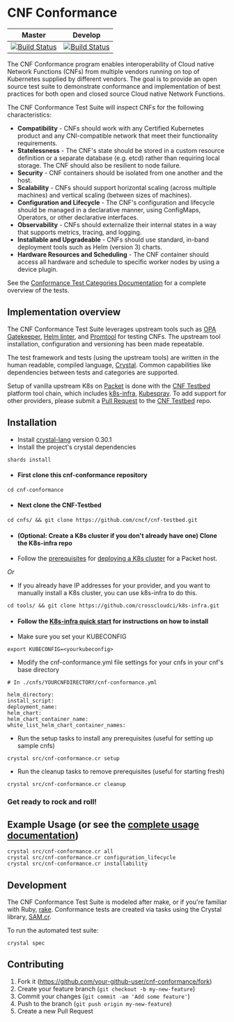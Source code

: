 # CNF Conformance
| Master | Develop |
|---|---|
|[![Build Status](https://www.travis-ci.org/vulk/cnf-conformance.svg?branch=master)](https://www.travis-ci.org/vulk/cnf-conformance)|[![Build Status](https://www.travis-ci.org/vulk/cnf-conformance.svg?branch=develop)](https://www.travis-ci.org/vulk/cnf-conformance)|

The CNF Conformance program enables interoperability of Cloud native Network Functions (CNFs) from multiple vendors running on top of Kubernetes supplied by different vendors. The goal is to provide an open source test suite to demonstrate conformance and implementation of best practices for both open and closed source Cloud native Network Functions. 

The CNF Conformance Test Suite will inspect CNFs for the following characteristics: 
- **Compatibility** - CNFs should work with any Certified Kubernetes product and any CNI-compatible network that meet their functionality requirements.
- **Statelessness** - The CNF's state should be stored in a custom resource definition or a separate database (e.g. etcd) rather than requiring local storage. The CNF should also be resilient to node failure.
- **Security** - CNF containers should be isolated from one another and the host.
- **Scalability** - CNFs should support horizontal scaling (across multiple machines) and vertical scaling (between sizes of machines).
- **Configuration and Lifecycle** - The CNF's configuration and lifecycle should be managed in a declarative manner, using ConfigMaps, Operators, or other declarative interfaces.  
- **Observability** - CNFs should externalize their internal states in a way that supports metrics, tracing, and logging.
- **Installable and Upgradeable** - CNFs should use standard, in-band deployment tools such as Helm (version 3) charts.
- **Hardware Resources and Scheduling** - The CNF container should access all hardware and schedule to specific worker nodes by using a device plugin.

See the [Conformance Test Categories Documentation](https://github.com/cncf/cnf-conformance/blob/master/TEST-CATEGORIES.md) for a complete overview of the tests.

## Implementation overview

The CNF Conformance Test Suite leverages upstream tools such as [OPA Gatekeeper](https://github.com/open-policy-agent/gatekeeper), [Helm linter](https://github.com/helm/chart-testing), and [Promtool](https://prometheus.io/docs/prometheus/latest/configuration/unit_testing_rules/) for testing CNFs. The upstream tool installation, configuration and versioning has been made repeatable.

The test framework and tests (using the upstream tools) are written in the human readable, compiled language, [Crystal](https://crystal-lang.org/). Common capabilities like dependencies between tests and categories are supported.

Setup of vanilla upstream K8s on [Packet](https://www.packet.com/) is done with the [CNF Testbed](https://github.com/cncf/cnf-testbed/) platform tool chain, which includes [k8s-infra](https://github.com/crosscloudci/k8s-infra), [Kubespray](https://kubespray.io/). To add support for other providers, please submit a [Pull Request](https://github.com/cncf/cnf-testbed/pulls) to the [CNF Testbed](https://github.com/cncf/cnf-testbed/) repo.


## Installation
  * Install [crystal-lang](https://crystal-lang.org/install/) version 0.30.1
  * Install the project's crystal dependencies
  ```
  shards install
  ```
  * #### First clone this cnf-conformance repository 
  ```
  cd cnf-conformance
  ```
  * #### Next clone the CNF-Testbed 
  ```
  cd cnfs/ && git clone https://github.com/cncf/cnf-testbed.git
  ```
  * #### (Optional: Create a K8s cluster if you don't already have one) Clone the K8s-infra repo 

  * Follow the [prerequisites](https://github.com/cncf/cnf-testbed/tree/master/tools#pre-requisites) for [deploying a K8s cluster](https://github.com/cncf/cnf-testbed/tree/master/tools#deploying-a-kubernetes-cluster-using-the-makefile--ci-tools)  for a Packet host. 
  
  *Or* 
  * If you already have IP addresses for your provider, and you want to manually install a K8s cluster, you can use k8s-infra to do this.
  ```
  cd tools/ && git clone https://github.com/crosscloudci/k8s-infra.git
  ```
  * #### Follow the [K8s-infra quick start](https://github.com/crosscloudci/k8s-infra/blob/master/README.md#quick-start) for instructions on how to install

  * Make sure you set your KUBECONFIG
  ```
  export KUBECONFIG=<yourkubeconfig>
  ```
  * Modify the cnf-conformance.yml file settings for your cnfs in your cnf's base directory 
  ```
  # In ./cnfs/YOURCNFDIRECTORY/cnf-conformance.yml
  
helm_directory: 
install_script: 
deployment_name: 
helm_chart: 
helm_chart_container_name: 
white_list_helm_chart_container_names: 
  ```
 
  * Run the setup tasks to install any prerequisites (useful for setting up sample cnfs)
  ``` 
  crystal src/cnf-conformance.cr setup
  ```
  * Run the cleanup tasks to remove prerequisites (useful for starting fresh)
  ``` 
  crystal src/cnf-conformance.cr cleanup
  ```
  ### Get ready to rock and roll! 

## Example Usage (or see the [complete usage documentation](https://github.com/cncf/cnf-conformance/blob/master/USAGE.md))
  ```
  crystal src/cnf-conformance.cr all 
  crystal src/cnf-conformance.cr configuration_lifecycle 
  crystal src/cnf-conformance.cr installability 
  ```

## Development
  The CNF Conformance Test Suite is modeled after make, or if you're familiar with Ruby, [rake](https://github.com/ruby/rake). Conformance tests are created via tasks using the Crystal library, [SAM.cr](https://github.com/imdrasil/sam.cr). 
  
  To run the automated test suite:
  ``` 
  crystal spec
  ```

## Contributing

1. Fork it (<https://github.com/your-github-user/cnf-conformance/fork>)
2. Create your feature branch (`git checkout -b my-new-feature`)
3. Commit your changes (`git commit -am 'Add some feature'`)
4. Push to the branch (`git push origin my-new-feature`)
5. Create a new Pull Request
